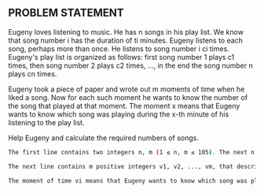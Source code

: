 ## PROBLEM STATEMENT
Eugeny loves listening to music. He has n songs in his play list. We know that song number i has the duration of ti minutes. Eugeny listens to each song, perhaps more than once. He listens to song number i ci times. Eugeny's play list is organized as follows: first song number 1 plays c1 times, then song number 2 plays c2 times, ..., in the end the song number n plays cn times.

Eugeny took a piece of paper and wrote out m moments of time when he liked a song. Now for each such moment he wants to know the number of the song that played at that moment. The moment x means that Eugeny wants to know which song was playing during the x-th minute of his listening to the play list.

Help Eugeny and calculate the required numbers of songs.
```bash 
The first line contains two integers n, m (1 ≤ n, m ≤ 105). The next n lines contain pairs of integers. The i-th line contains integers ci, ti (1 ≤ ci, ti ≤ 109) — the description of the play list. It is guaranteed that the play list's total duration doesn't exceed 109 .

The next line contains m positive integers v1, v2, ..., vm, that describe the moments Eugeny has written out. It is guaranteed that there isn't such moment of time vi, when the music doesn't play any longer. It is guaranteed that vi < vi + 1 (i < m).

The moment of time vi means that Eugeny wants to know which song was playing during the vi-th munite from the start of listening to the playlist.
```